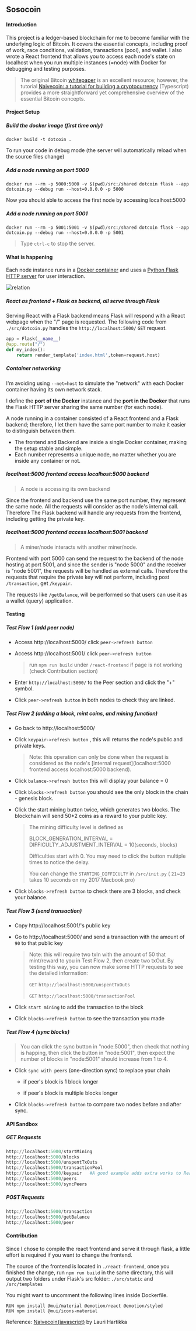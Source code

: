 Sosocoin
-----

#### Introduction

This project is a ledger-based blockchain for me to become familiar with the underlying logic of Bitcoin. 
It covers the essential concepts, including proof of work, race conditions, validation, transactions (pool), and wallet.
I also wrote a React frontend that allows you to access each node's state on localhost when you run multiple instances (=node) with Docker for debugging and testing purposes.

> The original Bitcoin [whitepaper](https://Bitcoin.org/Bitcoin.pdf) is an excellent resource; however, the tutorial [Naivecoin: a tutorial for building a cryptocurrency](https://lhartikk.github.io/) (Typescript) provides a more straightforward yet comprehensive overview of the essential Bitcoin concepts.



#### Project Setup

##### Build the docker image (first time only)

```
docker build -t dotcoin .
```

To run your code in debug mode (the server will automatically reload when the source files change)

##### Add a node running on port 5000

```
docker run --rm -p 5000:5000 -v $(pwd)/src:/shared dotcoin flask --app dotcoin.py --debug run --host=0.0.0.0 -p 5000
```

Now you should able to access the first node by accessing localhost:5000

##### Add a node running on port 5001

```
docker run --rm -p 5001:5001 -v $(pwd)/src:/shared dotcoin flask --app dotcoin.py --debug run --host=0.0.0.0 -p 5001
```

> Type `ctrl-c` to stop the server. 



#### What is happening

Each node instance runs in a [Docker container](https://thierrysans.me/CSCD27/doc/docker/) and uses a [Python Flask HTTP server](https://palletsprojects.com/p/flask/) for user interaction.

![relation](/Users/sososong/Desktop/github_temp/sosocoin/media/relation.png)

##### React as frontend + Flask as backend, all serve through Flask

Serving React with a Flask backend means Flask will respond with a React webpage when the "/" page is requested.  The following code from `./src/dotcoin.py` handles the `http://localhost:5000/` `GET` request.

```python
app = Flask(__name__)
@app.route("/")
def my_index():
    return render_template('index.html',token=request.host)
```

##### Container networking

I'm avoiding using `--net=host` to simulate the "network" with each Docker container having its own network stack.

I define the **port of the Docker** instance and the **port in the Docker** that runs the Flask HTTP server sharing the same number (for each node).

A node running in a container consisted of a React frontend and a Flask backend; therefore, I let them have the same port number to make it easier to distinguish between them.

 - The frontend and Backend are inside a single Docker container, making the setup stable and simple.
 - Each number represents a unique node, no matter whether you are inside any container or not.

##### localhost:5000 frontend access localhost:5000 backend

> A node is accessing its own backend

Since the frontend and backend use the same port number, they represent the same node. All the requests will consider as the node's internal call. Therefore The Flask backend will handle any requests from the frontend, including getting the private key.

##### localhost:5000 frontend access localhost:5001 backend

> A miner/node interacts with another miner/node.

Frontend with port 5000 can send the request to the backend of the node hosting at port 5001, and since the sender is "node 5000" and the receiver is "node 5001", the requests will be handled as external calls. Therefore the requests that require the private key will not perform, including post `/transaction`, get `/keypair`. 

The requests like `/getBalance`, will be performed so that users can use it as a wallet (query) application.



#### Testing

##### Test Flow 1 (add peer node)

- Access http://localhost:5000/ click `peer->refresh button`

- Access http://localhost:5001/ click `peer->refresh button`

  > run  `npm run build` under `/react-frontend` if page is not working (check Contribution section)

- Enter `http://localhost:5000/` to the Peer section and click the "+" symbol.

- Click  `peer->refresh button` in both nodes to check they are linked.

##### Test Flow 2 (adding a block, mint coins, and mining function)

- Go back to http://localhost:5000/

- Click `keypair->refresh button` , this will returns the node's public and private keys.

  > Note: this operation can only be done when the request is considered as the node's [internal request](localhost:5000 frontend access localhost:5000 backend).

- Click `balance->refresh button`  this will display your balance = 0

- Click `blocks->refresh button` you should see the only block in the chain -  genesis block.

- Click the start mining button twice, which generates two blocks. The blockchain will send 50*2 coins as a reward to your public key.

  > The mining difficulty level is defined as 
  >
  > BLOCK_GENERATION_INTERVAL = DIFFICULTY_ADJUSTMENT_INTERVAL = 10(seconds, blocks)
  >
  > Difficulties start with 0. You may need to click the button multiple times to notice the delay.
  >
  > You can change the `STARTING_DIFFICULTY` in `/src/init.py` ( `21`~`23` takes 10 seconds on my 2017 Macbook pro)

- Click `blocks->refresh button` to check there are 3 blocks, and check your balance.

##### Test Flow 3 (send transaction)

- Copy http://localhost:5001/'s public key

- Go to http://localhost:5000/ and send a transaction with the amount of `90` to that public key

  > Note: this will require two txIn with the amount of 50 that mint/reward to you in Test Flow 2, then create two txOut. By testing this way, you can now make some HTTP requests to see the detailed information:
  >
  > `GET` `http://localhost:5000/unspentTxOuts  `
  >
  > `GET` `http://localhost:5000/transactionPool`

- Click `start mining` to add the transaction to the block
- Click `blocks->refresh button` to see the transaction you made

##### Test Flow 4 (sync blocks)

> You can click the sync button in "node:5000", then check that nothing is happing, then click the button in "node:5001", then expect the number of blocks in "node:5001" should increase from 1 to 4.

- Click `sync with peers` (one-direction sync) to replace your chain 
  - if peer's block is 1 block longer

  - if peer's block is multiple blocks longer

- Click `blocks->refresh button` to compare two nodes before and after sync.




#### API Sandbox

##### GET Requests

```python
http://localhost:5000/startMining
http://localhost:5000/blocks
http://localhost:5000/unspentTxOuts
http://localhost:5000/transactionPool
http://localhost:5000/keypair	#A good example adds extra works to React -> require same url:port
http://localhost:5000/peers
http://localhost:5000/syncPeers
```

##### POST Requests

```python
http://localhost:5000/transaction
http://localhost:5000/getBalance
http://localhost:5000/peer
```



#### Contribution

Since I chose to compile the react frontend and serve it through flask, a little effort is required if you want to change the frontend.

The source of the frontend is located in `./react-frontend`, once you finished the change, run `npm run build` in the same directory, this will output two folders under Flask's src folder: `./src/static` and `/src/templates`

You might want to uncomment the following lines inside Dockerfile.

```
RUN npm install @mui/material @emotion/react @emotion/styled
RUN npm install @mui/icons-material
```



Reference: [Naivecoin(javascript)](https://lhartikk.github.io/about/) by Lauri Hartikka

